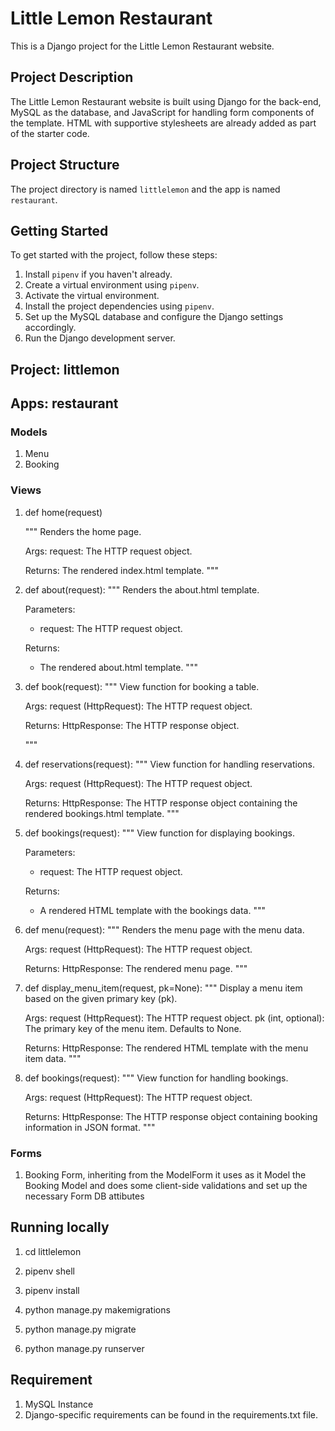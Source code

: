 # Little Lemon Restaurant

This is a Django project for the Little Lemon Restaurant website.

## Project Description

The Little Lemon Restaurant website is built using Django for the back-end, MySQL as the database, and JavaScript for handling form components of the template. HTML with supportive stylesheets are already added as part of the starter code.

## Project Structure

The project directory is named `littlelemon` and the app is named `restaurant`.

## Getting Started

To get started with the project, follow these steps:

1. Install `pipenv` if you haven't already.
2. Create a virtual environment using `pipenv`.
3. Activate the virtual environment.
4. Install the project dependencies using `pipenv`.
5. Set up the MySQL database and configure the Django settings accordingly.
6. Run the Django development server.

## Project: littlemon

## Apps: restaurant

### Models

1. Menu
2. Booking

### Views

1. def home(request)

    """
    Renders the home page.

    Args:
        request: The HTTP request object.

    Returns:
        The rendered index.html template.
    """

2. def about(request):
    """
    Renders the about.html template.

    Parameters:
    - request: The HTTP request object.

    Returns:
    - The rendered about.html template.
    """

3. def book(request):
    """
    View function for booking a table.

    Args:
        request (HttpRequest): The HTTP request object.

    Returns:
        HttpResponse: The HTTP response object.

    """

4. def reservations(request):
    """
    View function for handling reservations.

    Args:
        request (HttpRequest): The HTTP request object.

    Returns:
        HttpResponse: The HTTP response object containing the rendered bookings.html template.
    """

5. def bookings(request):
    """
    View function for displaying bookings.

    Parameters:
    - request: The HTTP request object.

    Returns:
    - A rendered HTML template with the bookings data.
    """

6. def menu(request):
    """
    Renders the menu page with the menu data.

    Args:
        request (HttpRequest): The HTTP request object.

    Returns:
        HttpResponse: The rendered menu page.
    """

7. def display_menu_item(request, pk=None):
    """
    Display a menu item based on the given primary key (pk).

    Args:
        request (HttpRequest): The HTTP request object.
        pk (int, optional): The primary key of the menu item. Defaults to None.

    Returns:
        HttpResponse: The rendered HTML template with the menu item data.
    """

8. def bookings(request):
    """
    View function for handling bookings.

    Args:
        request (HttpRequest): The HTTP request object.

    Returns:
        HttpResponse: The HTTP response object containing booking information in JSON format.
    """

### Forms

1. Booking Form, inheriting from the ModelForm it uses as it Model the Booking Model and does some client-side validations and set up the necessary Form DB attibutes

## Running locally

1. cd littlelemon

2. pipenv shell

3. pipenv install

4. python manage.py makemigrations

5. python manage.py migrate

6. python manage.py runserver

## Requirement

1. MySQL Instance
2. Django-specific requirements can be found in the requirements.txt file.
